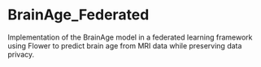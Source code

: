 # BrainAge_Federated
Implementation of the BrainAge model in a federated learning framework using Flower to predict brain age from MRI data while preserving data privacy.
